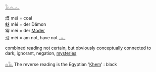 [𓅓](𓅓)[𓐍](𓐍)[𓂜](𓂜)  

煤 méi = coal  
魅 mèi = der Dämon  
霉 méi = der [Moder](𓅐)  
没 méi = am not, have not [𓂜](𓂜)  

combined reading not certain, but obviously conceptually connected to dark, ignorant, negation, [mysteries](Musen)  

[𓐍](𓐍)[𓅓](𓅓) The reverse reading is the Egyptian '[Khem](Khem)' : black  
